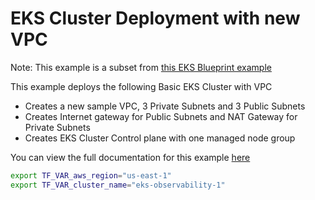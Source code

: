 # EKS Cluster Deployment with new VPC

Note: This example is a subset from [this EKS Blueprint example](https://github.com/aws-ia/terraform-aws-eks-blueprints/tree/v4.13.1/examples/eks-cluster-with-new-vpc)

This example deploys the following Basic EKS Cluster with VPC

- Creates a new sample VPC, 3 Private Subnets and 3 Public Subnets
- Creates Internet gateway for Public Subnets and NAT Gateway for Private Subnets
- Creates EKS Cluster Control plane with one managed node group

You can view the full documentation for this example [here](https://aws-observability.github.io/terraform-aws-observability-accelerator/helpers/new-eks-cluster/)

```bash
export TF_VAR_aws_region="us-east-1"
export TF_VAR_cluster_name="eks-observability-1"

```

